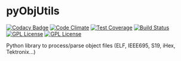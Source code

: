 pyObjUtils
==========

[![Codacy Badge](https://api.codacy.com/project/badge/grade/a19c06fc898f4f87b680694956302dab)](https://www.codacy.com/app/cpu12-gems/objutils)
[![Code Climate](https://codeclimate.com/github/christoph2/objutils/badges/gpa.svg)](https://codeclimate.com/github/christoph2/objutils)
[![Test Coverage](https://codeclimate.com/github/christoph2/objutils/badges/coverage.svg)](https://codeclimate.com/github/christoph2/objutils/coverage)
[![Build Status](https://travis-ci.org/christoph2/objutils.svg)](https://travis-ci.org/christoph2/objutils)[![GPL License](http://img.shields.io/badge/license-GPL-blue.svg)](http://opensource.org/licenses/GPL-2.0)
[![GPL License](http://img.shields.io/badge/license-GPL-blue.svg)](http://opensource.org/licenses/GPL-2.0)

Python library to process/parse object files (ELF, IEEE695, S19, iHex, Tektronix...)

